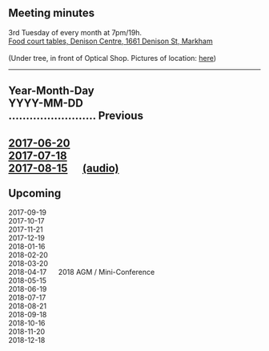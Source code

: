 Meeting minutes
---
3rd Tuesday of every month at 7pm/19h.  
<a href="https://maps.google.com/maps?f=q&hl=en&q=Denison+Centre+(Food+court+tables),+1661+Denison+St,+Markham" target='_blank'>Food court tables, Denison Centre, 1661 Denison St, Markham</a>
<br>
<br>(Under tree, in front of Optical Shop.  Pictures of location: <a href="../../images/mall/index.html" target='_blank'>here</a>)


<hr>

Year-Month-Day  
YYYY-MM-DD  
.........................
Previous
---
[2017-06-20](2017-06-20.html)  
[2017-07-18](2017-07-18.html)  
[2017-08-15](2017-08-15.html) &nbsp;&nbsp;&nbsp;&nbsp; [(audio)](2017-08-15/2017-08-15.ogg)  
<br>
Upcoming
---
2017-09-19  
2017-10-17  
2017-11-21  
2017-12-19  
2018-01-16  
2018-02-20  
2018-03-20  
2018-04-17 &nbsp;&nbsp;&nbsp;&nbsp;  2018 AGM / Mini-Conference  
2018-05-15  
2018-06-19  
2018-07-17  
2018-08-21  
2018-09-18  
2018-10-16  
2018-11-20  
2018-12-18  

